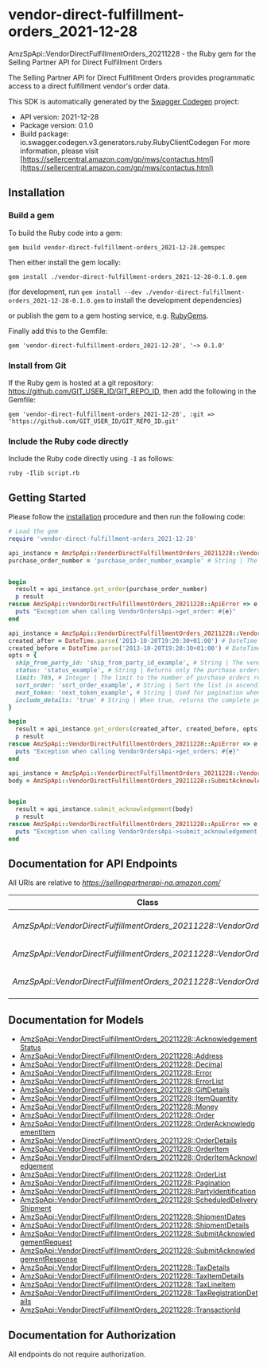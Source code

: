 # vendor-direct-fulfillment-orders_2021-12-28

AmzSpApi::VendorDirectFulfillmentOrders_20211228 - the Ruby gem for the Selling Partner API for Direct Fulfillment Orders

The Selling Partner API for Direct Fulfillment Orders provides programmatic access to a direct fulfillment vendor's order data.

This SDK is automatically generated by the [Swagger Codegen](https://github.com/swagger-api/swagger-codegen) project:

- API version: 2021-12-28
- Package version: 0.1.0
- Build package: io.swagger.codegen.v3.generators.ruby.RubyClientCodegen
For more information, please visit [https://sellercentral.amazon.com/gp/mws/contactus.html](https://sellercentral.amazon.com/gp/mws/contactus.html)

## Installation

### Build a gem

To build the Ruby code into a gem:

```shell
gem build vendor-direct-fulfillment-orders_2021-12-28.gemspec
```

Then either install the gem locally:

```shell
gem install ./vendor-direct-fulfillment-orders_2021-12-28-0.1.0.gem
```
(for development, run `gem install --dev ./vendor-direct-fulfillment-orders_2021-12-28-0.1.0.gem` to install the development dependencies)

or publish the gem to a gem hosting service, e.g. [RubyGems](https://rubygems.org/).

Finally add this to the Gemfile:

    gem 'vendor-direct-fulfillment-orders_2021-12-28', '~> 0.1.0'

### Install from Git

If the Ruby gem is hosted at a git repository: https://github.com/GIT_USER_ID/GIT_REPO_ID, then add the following in the Gemfile:

    gem 'vendor-direct-fulfillment-orders_2021-12-28', :git => 'https://github.com/GIT_USER_ID/GIT_REPO_ID.git'

### Include the Ruby code directly

Include the Ruby code directly using `-I` as follows:

```shell
ruby -Ilib script.rb
```

## Getting Started

Please follow the [installation](#installation) procedure and then run the following code:
```ruby
# Load the gem
require 'vendor-direct-fulfillment-orders_2021-12-28'

api_instance = AmzSpApi::VendorDirectFulfillmentOrders_20211228::VendorOrdersApi.new
purchase_order_number = 'purchase_order_number_example' # String | The order identifier for the purchase order that you want. Formatting Notes: alpha-numeric code.


begin
  result = api_instance.get_order(purchase_order_number)
  p result
rescue AmzSpApi::VendorDirectFulfillmentOrders_20211228::ApiError => e
  puts "Exception when calling VendorOrdersApi->get_order: #{e}"
end

api_instance = AmzSpApi::VendorDirectFulfillmentOrders_20211228::VendorOrdersApi.new
created_after = DateTime.parse('2013-10-20T19:20:30+01:00') # DateTime | Purchase orders that became available after this date and time will be included in the result. Must be in ISO-8601 date/time format.
created_before = DateTime.parse('2013-10-20T19:20:30+01:00') # DateTime | Purchase orders that became available before this date and time will be included in the result. Must be in ISO-8601 date/time format.
opts = { 
  ship_from_party_id: 'ship_from_party_id_example', # String | The vendor warehouse identifier for the fulfillment warehouse. If not specified, the result will contain orders for all warehouses.
  status: 'status_example', # String | Returns only the purchase orders that match the specified status. If not specified, the result will contain orders that match any status.
  limit: 789, # Integer | The limit to the number of purchase orders returned.
  sort_order: 'sort_order_example', # String | Sort the list in ascending or descending order by order creation date.
  next_token: 'next_token_example', # String | Used for pagination when there are more orders than the specified result size limit. The token value is returned in the previous API call.
  include_details: 'true' # String | When true, returns the complete purchase order details. Otherwise, only purchase order numbers are returned.
}

begin
  result = api_instance.get_orders(created_after, created_before, opts)
  p result
rescue AmzSpApi::VendorDirectFulfillmentOrders_20211228::ApiError => e
  puts "Exception when calling VendorOrdersApi->get_orders: #{e}"
end

api_instance = AmzSpApi::VendorDirectFulfillmentOrders_20211228::VendorOrdersApi.new
body = AmzSpApi::VendorDirectFulfillmentOrders_20211228::SubmitAcknowledgementRequest.new # SubmitAcknowledgementRequest | 


begin
  result = api_instance.submit_acknowledgement(body)
  p result
rescue AmzSpApi::VendorDirectFulfillmentOrders_20211228::ApiError => e
  puts "Exception when calling VendorOrdersApi->submit_acknowledgement: #{e}"
end
```

## Documentation for API Endpoints

All URIs are relative to *https://sellingpartnerapi-na.amazon.com/*

Class | Method | HTTP request | Description
------------ | ------------- | ------------- | -------------
*AmzSpApi::VendorDirectFulfillmentOrders_20211228::VendorOrdersApi* | [**get_order**](docs/VendorOrdersApi.md#get_order) | **GET** /vendor/directFulfillment/orders/2021-12-28/purchaseOrders/{purchaseOrderNumber} | 
*AmzSpApi::VendorDirectFulfillmentOrders_20211228::VendorOrdersApi* | [**get_orders**](docs/VendorOrdersApi.md#get_orders) | **GET** /vendor/directFulfillment/orders/2021-12-28/purchaseOrders | 
*AmzSpApi::VendorDirectFulfillmentOrders_20211228::VendorOrdersApi* | [**submit_acknowledgement**](docs/VendorOrdersApi.md#submit_acknowledgement) | **POST** /vendor/directFulfillment/orders/2021-12-28/acknowledgements | 

## Documentation for Models

 - [AmzSpApi::VendorDirectFulfillmentOrders_20211228::AcknowledgementStatus](docs/AcknowledgementStatus.md)
 - [AmzSpApi::VendorDirectFulfillmentOrders_20211228::Address](docs/Address.md)
 - [AmzSpApi::VendorDirectFulfillmentOrders_20211228::Decimal](docs/Decimal.md)
 - [AmzSpApi::VendorDirectFulfillmentOrders_20211228::Error](docs/Error.md)
 - [AmzSpApi::VendorDirectFulfillmentOrders_20211228::ErrorList](docs/ErrorList.md)
 - [AmzSpApi::VendorDirectFulfillmentOrders_20211228::GiftDetails](docs/GiftDetails.md)
 - [AmzSpApi::VendorDirectFulfillmentOrders_20211228::ItemQuantity](docs/ItemQuantity.md)
 - [AmzSpApi::VendorDirectFulfillmentOrders_20211228::Money](docs/Money.md)
 - [AmzSpApi::VendorDirectFulfillmentOrders_20211228::Order](docs/Order.md)
 - [AmzSpApi::VendorDirectFulfillmentOrders_20211228::OrderAcknowledgementItem](docs/OrderAcknowledgementItem.md)
 - [AmzSpApi::VendorDirectFulfillmentOrders_20211228::OrderDetails](docs/OrderDetails.md)
 - [AmzSpApi::VendorDirectFulfillmentOrders_20211228::OrderItem](docs/OrderItem.md)
 - [AmzSpApi::VendorDirectFulfillmentOrders_20211228::OrderItemAcknowledgement](docs/OrderItemAcknowledgement.md)
 - [AmzSpApi::VendorDirectFulfillmentOrders_20211228::OrderList](docs/OrderList.md)
 - [AmzSpApi::VendorDirectFulfillmentOrders_20211228::Pagination](docs/Pagination.md)
 - [AmzSpApi::VendorDirectFulfillmentOrders_20211228::PartyIdentification](docs/PartyIdentification.md)
 - [AmzSpApi::VendorDirectFulfillmentOrders_20211228::ScheduledDeliveryShipment](docs/ScheduledDeliveryShipment.md)
 - [AmzSpApi::VendorDirectFulfillmentOrders_20211228::ShipmentDates](docs/ShipmentDates.md)
 - [AmzSpApi::VendorDirectFulfillmentOrders_20211228::ShipmentDetails](docs/ShipmentDetails.md)
 - [AmzSpApi::VendorDirectFulfillmentOrders_20211228::SubmitAcknowledgementRequest](docs/SubmitAcknowledgementRequest.md)
 - [AmzSpApi::VendorDirectFulfillmentOrders_20211228::SubmitAcknowledgementResponse](docs/SubmitAcknowledgementResponse.md)
 - [AmzSpApi::VendorDirectFulfillmentOrders_20211228::TaxDetails](docs/TaxDetails.md)
 - [AmzSpApi::VendorDirectFulfillmentOrders_20211228::TaxItemDetails](docs/TaxItemDetails.md)
 - [AmzSpApi::VendorDirectFulfillmentOrders_20211228::TaxLineItem](docs/TaxLineItem.md)
 - [AmzSpApi::VendorDirectFulfillmentOrders_20211228::TaxRegistrationDetails](docs/TaxRegistrationDetails.md)
 - [AmzSpApi::VendorDirectFulfillmentOrders_20211228::TransactionId](docs/TransactionId.md)

## Documentation for Authorization

 All endpoints do not require authorization.

